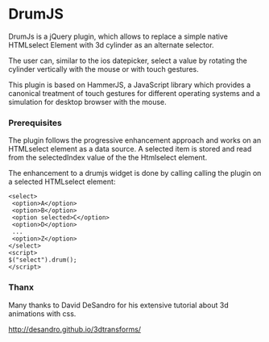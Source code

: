 DrumJS
======

DrumJs is a jQuery plugin, which allows to replace a simple native HTMLselect Element with 3d cylinder as an alternate selector.

The user can, similar to the ios datepicker, select a value by rotating the cylinder vertically with the mouse or with touch gestures.

This plugin is based on HammerJS, a JavaScript library which provides a canonical treatment of touch gestures for different operating systems and a simulation for desktop browser with the mouse.

### Prerequisites

The plugin follows the progressive enhancement approach and works on an HTMLselect element as a data source. A selected item is stored and read from the selectedIndex value of the the Htmlselect element.

The enhancement to a drumjs widget is done by calling calling the plugin on a selected HTMLselect element:

 ```
<select>
  <option>A</option>
  <option>B</option>
  <option selected>C</option>
  <option>D</option>
  ...
  <option>Z</option>
</select>
<script>
$("select").drum();
</script>
```

### Thanx

Many thanks to David DeSandro for his extensive tutorial about 3d animations with css.

http://desandro.github.io/3dtransforms/